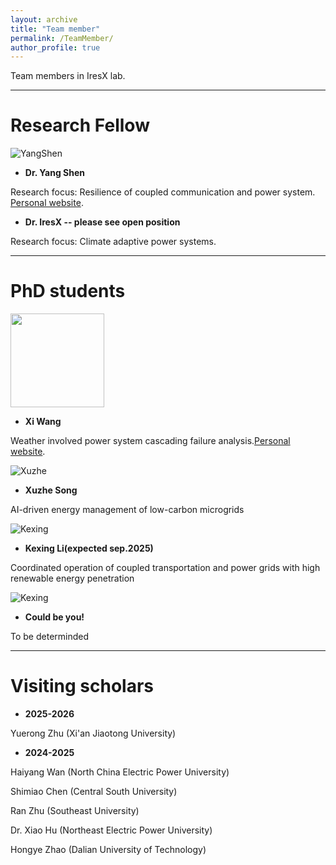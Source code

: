 ```yaml
---
layout: archive
title: "Team member"
permalink: /TeamMember/
author_profile: true
---
```

Team members in IresX lab.

---

# Research Fellow

![YangShen](https://JinZhaoTCD.github.io/images/YangShen.jpg)
* **Dr. Yang Shen**

Research focus: Resilience of coupled communication and power system. [Personal website](https://scholar.google.com/citations?user=anzwlAMAAAAJ&hl=en).

* **Dr. IresX -- please see open position**

Research focus: Climate adaptive power systems.


---

# PhD students

<img src="https://JinZhaoTCD.github.io/images/XiWang.jpg" width="150" height="150"> 

* **Xi Wang**

Weather involved power system cascading failure analysis.[Personal website](https://scholar.google.com.hk/citations?user=qC4S5aEAAAAJ&hl=en).

![Xuzhe](https://JinZhaoTCD.github.io/images/image-alignment-150x150.jpg)
* **Xuzhe Song**

AI-driven energy management of low-carbon microgrids

![Kexing](https://JinZhaoTCD.github.io/images/image-alignment-150x150.jpg)
* **Kexing Li(expected sep.2025)**

Coordinated operation of coupled transportation and power grids with high renewable energy penetration

![Kexing](https://JinZhaoTCD.github.io/images/image-alignment-150x150.jpg)
* **Could be you!**

To be determinded


---

# Visiting scholars 

* **2025-2026**

Yuerong Zhu (Xi'an Jiaotong University)

* **2024-2025**

Haiyang Wan (North China Electric Power University)

Shimiao Chen (Central South University)

Ran Zhu (Southeast University)

Dr. Xiao Hu (Northeast Electric Power University)

Hongye Zhao (Dalian University of Technology)
